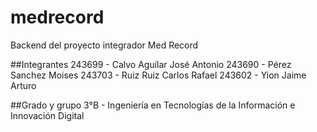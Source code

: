 # medrecord
Backend del proyecto integrador Med Record

##Integrantes
243699 - Calvo Aguilar José Antonio
243690 - Pérez Sanchez Moises
243703 - Ruiz Ruiz Carlos Rafael
243602 - Yion Jaime Arturo

##Grado y grupo
3°B - Ingeniería en Tecnologías de la Información e Innovación Digital
